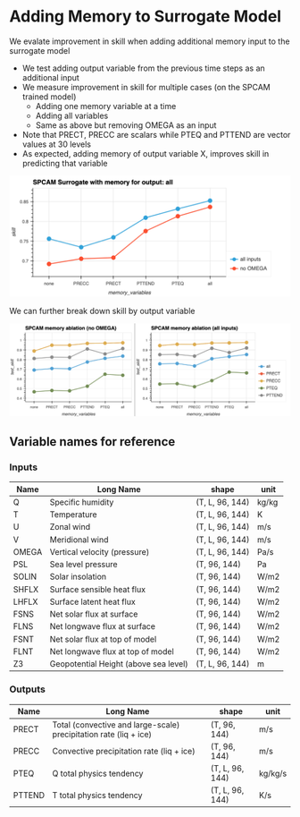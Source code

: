 # Adding Memory to Surrogate Model

We evalate improvement in skill when adding additional memory input to the surrogate model
- We test adding output variable from the previous time steps as an additional input
- We measure improvement in skill for multiple cases (on the SPCAM trained model)
  - Adding one memory variable at a time
  - Adding all variables
  - Same as above but removing OMEGA as an input
- Note that PRECT, PRECC are scalars while PTEQ and PTTEND are vector values at 30 levels
- As expected, adding memory of output variable X, improves skill in predicting that variable

[![](memory_skill.png)](memory_skill.png)

We can further break down skill by output variable

[![](memory_skill_output_sep.png)](memory_skill_output_sep.png)


## Variable names for reference

### Inputs

| Name | Long Name | shape | unit |
| --- | --- | --- | --- |
| Q | Specific humidity | (T, L, 96, 144) | kg/kg|
| T | Temperature | (T, L, 96, 144) | K|
| U | Zonal wind | (T, L, 96, 144) | m/s|
| V | Meridional wind | (T, L, 96, 144) | m/s|
| OMEGA | Vertical velocity (pressure) | (T, L, 96, 144) | Pa/s|
| PSL | Sea level pressure | (T, 96, 144) | Pa|
| SOLIN | Solar insolation | (T, 96, 144) | W/m2|
| SHFLX | Surface sensible heat flux | (T, 96, 144) | W/m2|
| LHFLX | Surface latent heat flux | (T, 96, 144) | W/m2|
| FSNS | Net solar flux at surface | (T, 96, 144) | W/m2|
| FLNS | Net longwave flux at surface | (T, 96, 144) | W/m2|
| FSNT | Net solar flux at top of model | (T, 96, 144) | W/m2|
| FLNT | Net longwave flux at top of model | (T, 96, 144) | W/m2|
| Z3 | Geopotential Height (above sea level) | (T, L, 96, 144) | m|

### Outputs

| Name | Long Name | shape | unit |
| --- | --- | --- | --- |
| PRECT | Total (convective and large-scale) precipitation rate (liq + ice) | (T, 96, 144) | m/s|
| PRECC | Convective precipitation rate (liq + ice) | (T, 96, 144) | m/s|
| PTEQ | Q total physics tendency | (T, L, 96, 144) | kg/kg/s|
| PTTEND | T total physics tendency | (T, L, 96, 144) | K/s|